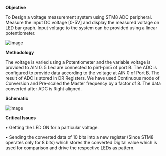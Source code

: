 **Objective**

To Design a voltage measurement system using STM8 ADC peripheral. Measure the input DC voltage [0-5V] and display the measured voltage on LED bar graph. Input voltage to the system can be provided using a linear potentiometer.

![image](https://cloud.githubusercontent.com/assets/25156625/26470274/b9544aae-41ba-11e7-8000-1626f6708ff6.png)

**Methodology**

The voltage is varied using a Potentiometer and the variable voltage is provided to AIN 0. 5 Led are connected to pin1-pin5 of port B. The ADC is configured to provide data according to the voltage at AIN 0 of Port B. The result of ADC is stored in DR Registers. We have used Continuous mode of Conversion and Pre-scaled the Master frequency by a factor of 8. The data converted after ADC is Right aligned.

**Schematic**

![image](https://cloud.githubusercontent.com/assets/25156625/26470422/40c631e6-41bb-11e7-97bf-8644683da7aa.png)

**Critical Issues**

•	Getting the LED ON for a particular voltage.

•	Sending the converted data of 10 bits into a new register (Since STM8 operates only for 8 bits) which stores the converted Digital value which is used for comparison and drive the respective LEDs as pattern.




